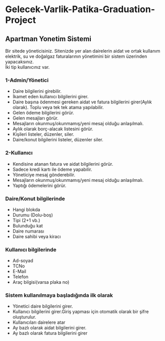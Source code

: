 # Gelecek-Varlik-Patika-Graduation-Project
## Apartman Yonetim Sistemi
Bir sitede yöneticisiniz. Sitenizde yer alan dairelerin aidat ve ortak kullanım elektrik, su ve doğalgaz
faturalarının yönetimini bir sistem üzerinden yapacaksınız.<br/>
İki tip kullanıcınız var.<br/>
### 1-Admin/Yönetici <br/>
- Daire bilgilerini girebilir.
- İkamet eden kullanıcı bilgilerini girer.
- Daire başına ödenmesi gereken aidat ve fatura bilgilerini girer(Aylık olarak). Toplu veya tek
tek atama yapılabilir.
- Gelen ödeme bilgilerini görür.
- Gelen mesajları görür.
- Mesajların okunmuş/okunmamış/yeni mesaj olduğu anlaşılmalı.
- Aylık olarak borç-alacak listesini görür.
- Kişileri listeler, düzenler, siler.
- Daire/konut bilgilerini listeler, düzenler siler. <br/>
### 2-Kullanıcı <br/>
- Kendisine atanan fatura ve aidat bilgilerini görür.
- Sadece kredi kartı ile ödeme yapabilir.
- Yöneticiye mesaj gönderebilir.
- Mesajların okunmuş/okunmamış/yeni mesaj olduğu anlaşılmalı.
- Yaptığı ödemelerini görür.
### Daire/Konut bilgilerinde<br/>
- Hangi blokda
- Durumu (Dolu-boş)
- Tipi (2+1 vb.)
- Bulunduğu kat
- Daire numarası
- Daire sahibi veya kiracı <br/>
### Kullanıcı bilgilerinde
- Ad-soyad
- TCNo
- E-Mail
- Telefon
- Araç bilgisi(varsa plaka no) <br/>
### Sistem kullanılmaya başladığında ilk olarak
- Yönetici daire bilgilerini girer.
- Kullanıcı bilgilerini girer.Giriş yapması için otomatik olarak bir şifre oluşturulur.
- Kullanıcıları dairelere atar
- Ay bazlı olarak aidat bilgilerini girer.
- Ay bazlı olarak fatura bilgilerini girer
